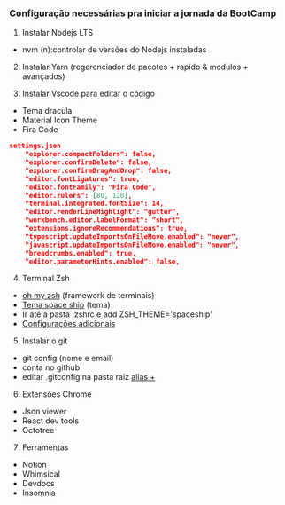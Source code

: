 ### Configuração necessárias pra iniciar a jornada da BootCamp
1) Instalar Nodejs LTS
  - nvm (n):controlar de versões do Nodejs instaladas

2) Instalar Yarn (regerenciador de pacotes + rapido & modulos + avançados)

3) Instalar Vscode para editar o código
  - Tema dracula
  - Material Icon Theme
  - Fira Code 
```json
settings.json
    "explorer.compactFolders": false,
    "explorer.confirmDelete": false,
    "explorer.confirmDragAndDrop": false,
    "editor.fontLigatures": true,
    "editor.fontFamily": "Fira Code",
    "editor.rulers": [80, 120],
    "terminal.integrated.fontSize": 14,
    "editor.renderLineHighlight": "gutter",
    "workbench.editor.labelFormat": "short",
    "extensions.ignoreRecommendations": true,
    "typescript.updateImportsOnFileMove.enabled": "never",
    "javascript.updateImportsOnFileMove.enabled": "never",
    "breadcrumbs.enabled": true,
    "editor.parameterHints.enabled": false,   
```
4) Terminal Zsh
- [oh my zsh](https://ohmyz.sh/) (framework de terminais)
- [Tema space ship](https://github.com/denysdovhan/spaceship-prompt) (tema)
- Ir até a pasta .zshrc e add ZSH_THEME='spaceship'
- [Configurações adicionais](https://blog.rocketseat.com.br/terminal-com-oh-my-zsh-spaceship-dracula-e-mais/)

5) Instalar o git 
- git config (nome e email)
- conta no github
- editar .gitconfig na pasta raiz [alias +](https://gist.github.com/diego3g/2b563e54e82bed5530d8346b89a701ab)

6) Extensões Chrome
- Json viewer
- React dev tools
- Octotree

7) Ferramentas
- Notion
- Whimsical
- Devdocs
- Insomnia
